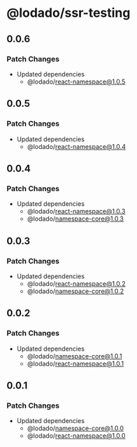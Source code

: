 # @lodado/ssr-testing

## 0.0.6

### Patch Changes

- Updated dependencies
  - @lodado/react-namespace@1.0.5

## 0.0.5

### Patch Changes

- Updated dependencies
  - @lodado/react-namespace@1.0.4

## 0.0.4

### Patch Changes

- Updated dependencies
  - @lodado/react-namespace@1.0.3
  - @lodado/namespace-core@1.0.3

## 0.0.3

### Patch Changes

- Updated dependencies
  - @lodado/react-namespace@1.0.2
  - @lodado/namespace-core@1.0.2

## 0.0.2

### Patch Changes

- Updated dependencies
  - @lodado/namespace-core@1.0.1
  - @lodado/react-namespace@1.0.1

## 0.0.1

### Patch Changes

- Updated dependencies
  - @lodado/namespace-core@1.0.0
  - @lodado/react-namespace@1.0.0
